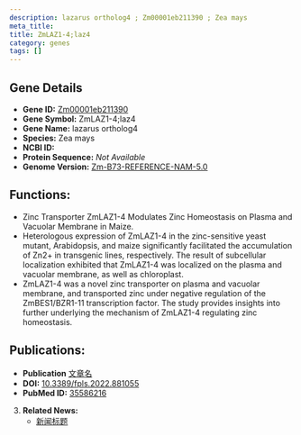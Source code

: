 ```yaml
---
description: lazarus ortholog4 ; Zm00001eb211390 ; Zea mays
meta_title:
title: ZmLAZ1-4;laz4
category: genes
tags: []
---
```


## Gene Details
- **Gene ID:**	[Zm00001eb211390](https://www.maizegdb.org/gene_center/gene/Zm00001eb211390)
- **Gene Symbol:** ZmLAZ1-4;laz4
- **Gene Name:** lazarus ortholog4
- **Species:** Zea mays
- **NCBI ID:** [  ]()
- **Protein Sequence:** *Not Available*
- **Genome Version:** [Zm-B73-REFERENCE-NAM-5.0](https://www.maizegdb.org/genome/assembly/Zm-B73-REFERENCE-NAM-5.0)

## Functions:
   - Zinc Transporter ZmLAZ1-4 Modulates Zinc Homeostasis on Plasma and Vacuolar Membrane in Maize.
   - Heterologous expression of ZmLAZ1-4 in the zinc-sensitive yeast mutant, Arabidopsis, and maize significantly facilitated the accumulation of Zn2+ in transgenic lines, respectively. The result of subcellular localization exhibited that ZmLAZ1-4 was localized on the plasma and vacuolar membrane, as well as chloroplast.
   - ZmLAZ1-4 was a novel zinc transporter on plasma and vacuolar membrane, and transported zinc under negative regulation of the ZmBES1/BZR1-11 transcription factor. The study provides insights into further underlying the mechanism of ZmLAZ1-4 regulating zinc homeostasis.

## Publications:
   - **Publication** [文章名](https://www.frontiersin.org/articles/10.3389/fpls.2022.881055/full)
   - **DOI:** [10.3389/fpls.2022.881055](https://www.frontiersin.org/articles/10.3389/fpls.2022.881055/full)
   - **PubMed ID:** [35586216](https://pubmed.ncbi.nlm.nih.gov/35586216/)

3. **Related News:**
   - [新闻标题]()
